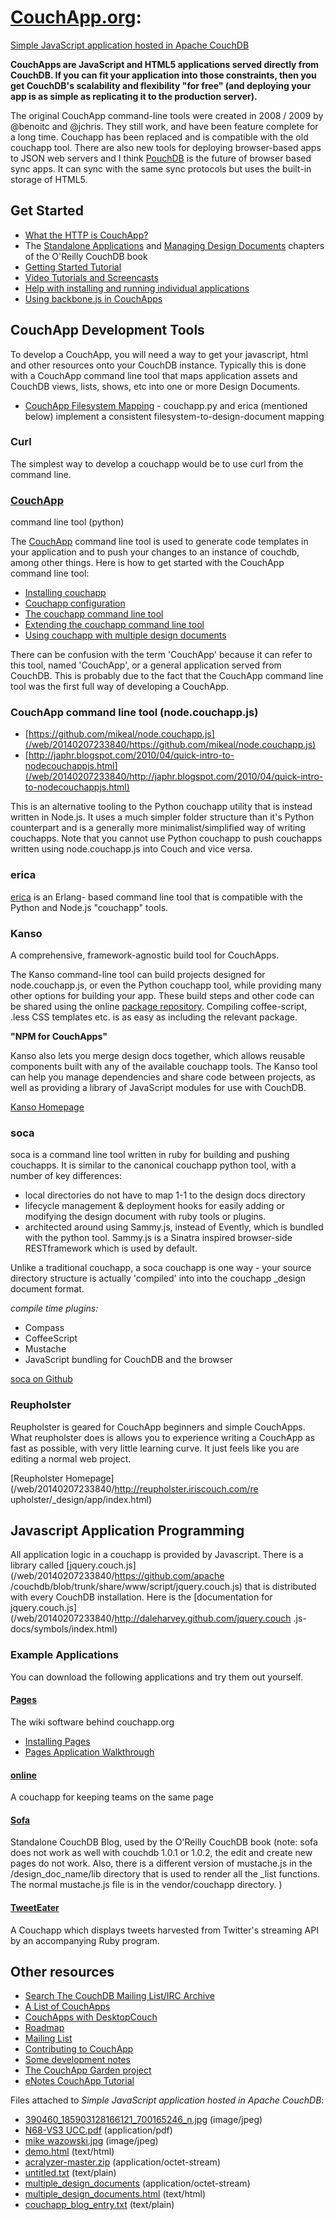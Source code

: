 # **[CouchApp.org](/web/20140207233840/http://couchapp.org/page/index):**
[Simple JavaScript application hosted in Apache
CouchDB](/web/20140207233840/http://couchapp.org/page/index)

**CouchApps are JavaScript and HTML5 applications served directly from CouchDB. If you can fit your application into those constraints, then you get CouchDB's scalability and flexibility "for free" (and deploying your app is as simple as replicating it to the production server).**

The original CouchApp command-line tools were created in 2008 / 2009 by
@benoitc and @jchris. They still work, and have been feature complete for a
long time. Couchapp has been replaced and is compatible with the old couchapp
tool. There are also new tools for deploying browser-based apps to JSON web
servers and I think [PouchDB](/web/20140207233840/http://pouchdb.com/) is the
future of browser based sync apps. It can sync with the same sync protocols
but uses the built-in storage of HTML5.

## Get Started

  * [What the HTTP is CouchApp?](/web/20140207233840/http://couchapp.org/page/what-is-couchapp)
  * The [Standalone Applications](/web/20140207233840/http://guide.couchdb.org/editions/1/en/standalone.html) and [Managing Design Documents](/web/20140207233840/http://guide.couchdb.org/editions/1/en/managing.html) chapters of the O'Reilly CouchDB book
  * [Getting Started Tutorial](/web/20140207233840/http://couchapp.org/page/getting-started)
  * [Video Tutorials and Screencasts](/web/20140207233840/http://couchapp.org/page/videos)
  * [Help with installing and running individual applications](/web/20140207233840/http://couchapp.org/page/application-help)
  * [Using backbone.js in CouchApps](/web/20140207233840/http://couchapp.org/page/backbone)

## CouchApp Development Tools

To develop a CouchApp, you will need a way to get your javascript, html and
other resources onto your CouchDB instance. Typically this is done with a
CouchApp command line tool that maps application assets and CouchDB views,
lists, shows, etc into one or more Design Documents.

  * [CouchApp Filesystem Mapping](/web/20140207233840/http://couchapp.org/page/filesystem-mapping) \- couchapp.py and erica (mentioned below) implement a consistent filesystem-to-design-document mapping

### Curl

The simplest way to develop a couchapp would be to use curl from the command
line.

### [CouchApp](/web/20140207233840/http://couchapp.org/page/couchapp-python)
command line tool (python)

The [CouchApp](/web/20140207233840/http://couchapp.org/page/couchapp-python)
command line tool is used to generate code templates in your application and
to push your changes to an instance of couchdb, among other things. Here is
how to get started with the CouchApp command line tool:

  * [Installing couchapp](/web/20140207233840/http://couchapp.org/page/installing)
  * [Couchapp configuration](/web/20140207233840/http://couchapp.org/page/couchapp-config)
  * [The couchapp command line tool](/web/20140207233840/http://couchapp.org/page/couchapp-usage)
  * [Extending the couchapp command line tool](/web/20140207233840/http://couchapp.org/page/couchapp-extend)
  * [Using couchapp with multiple design documents](/web/20140207233840/http://couchapp.org/page/multiple-design-docs)

There can be confusion with the term 'CouchApp' because it can refer to this
tool, named 'CouchApp', or a general application served from CouchDB. This is
probably due to the fact that the CouchApp command line tool was the first
full way of developing a CouchApp.

### CouchApp command line tool (node.couchapp.js)

  * [https://github.com/mikeal/node.couchapp.js](/web/20140207233840/https://github.com/mikeal/node.couchapp.js)
  * [http://japhr.blogspot.com/2010/04/quick-intro-to-nodecouchappjs.html](/web/20140207233840/http://japhr.blogspot.com/2010/04/quick-intro-to-nodecouchappjs.html)

This is an alternative tooling to the Python couchapp utility that is instead
written in Node.js. It uses a much simpler folder structure than it's Python
counterpart and is a generally more minimalist/simplified way of writing
couchapps. Note that you cannot use Python couchapp to push couchapps written
using node.couchapp.js into Couch and vice versa.

### erica

[erica](/web/20140207233840/https://github.com/benoitc/erica) is an Erlang-
based command line tool that is compatible with the Python and Node.js
"couchapp" tools.

### Kanso

A comprehensive, framework-agnostic build tool for CouchApps.

The Kanso command-line tool can build projects designed for node.couchapp.js,
or even the Python couchapp tool, while providing many other options for
building your app. These build steps and other code can be shared using the
online [package repository](/web/20140207233840/http://kan.so/packages).
Compiling coffee-script, .less CSS templates etc. is as easy as including the
relevant package.

**"NPM for CouchApps"**

Kanso also lets you merge design docs together, which allows reusable
components built with any of the available couchapp tools. The Kanso tool can
help you manage dependencies and share code between projects, as well as
providing a library of JavaScript modules for use with CouchDB.

[Kanso Homepage](/web/20140207233840/http://kan.so/)

### soca

soca is a command line tool written in ruby for building and pushing
couchapps. It is similar to the canonical couchapp python tool, with a number
of key differences:

  * local directories do not have to map 1-1 to the design docs directory
  * lifecycle management & deployment hooks for easily adding or modifying the design document with ruby tools or plugins.
  * architected around using Sammy.js, instead of Evently, which is bundled with the python tool. Sammy.js is a Sinatra inspired browser-side RESTframework which is used by default.

Unlike a traditional couchapp, a soca couchapp is one way - your source
directory structure is actually 'compiled' into into the couchapp _design
document format.

_compile time plugins:_

  * Compass
  * CoffeeScript
  * Mustache
  * JavaScript bundling for CouchDB and the browser

[soca on Github](/web/20140207233840/https://github.com/quirkey/soca)

### Reupholster

Reupholster is geared for CouchApp beginners and simple CouchApps. What
reupholster does is allows you to experience writing a CouchApp as fast as
possible, with very little learning curve. It just feels like you are editing
a normal web project.

[Reupholster Homepage](/web/20140207233840/http://reupholster.iriscouch.com/re
upholster/_design/app/index.html)

## Javascript Application Programming

All application logic in a couchapp is provided by Javascript. There is a
library called [jquery.couch.js](/web/20140207233840/https://github.com/apache
/couchdb/blob/trunk/share/www/script/jquery.couch.js) that is distributed with
every CouchDB installation. Here is the [documentation for
jquery.couch.js](/web/20140207233840/http://daleharvey.github.com/jquery.couch
.js-docs/symbols/index.html)

### Example Applications

You can download the following applications and try them out yourself.

#### [Pages](/web/20140207233840/https://github.com/couchone/pages)

The wiki software behind couchapp.org

  * [Installing Pages](/web/20140207233840/http://couchapp.org/page/pages-install)
  * [Pages Application Walkthrough](/web/20140207233840/http://couchapp.org/page/NotesOnPagesFiles)

#### [online](/web/20140207233840/http://t.co/tiUI2dBt7l)

A couchapp for keeping teams on the same page

#### [Sofa](/web/20140207233840/https://github.com/jchris/sofa)

Standalone CouchDB Blog, used by the O'Reilly CouchDB book (note: sofa does
not work as well with couchdb 1.0.1 or 1.0.2, the edit and create new pages do
not work. Also, there is a different version of mustache.js in the
/design_doc_name/lib directory that is used to render all the _list functions.
The normal mustache.js file is in the vendor/couchapp directory. )

#### [TweetEater](/web/20140207233840/https://github.com/doppler/TweetEater)

A Couchapp which displays tweets harvested from Twitter's streaming API by an
accompanying Ruby program.

## Other resources

  * [Search The CouchDB Mailing List/IRC Archive](/web/20140207233840/http://archive.couchdb.org/)
  * [A List of CouchApps](/web/20140207233840/http://couchapp.org/page/list-of-couchapps)
  * [CouchApps with DesktopCouch](/web/20140207233840/http://couchapp.org/page/desktopcouch)
  * [Roadmap](/web/20140207233840/http://couchapp.org/page/roadmap)
  * [Mailing List](/web/20140207233840/http://groups.google.com/group/couchapp)
  * [Contributing to CouchApp](/web/20140207233840/http://couchapp.org/page/how-to-contribute)
  * [Some development notes](/web/20140207233840/http://couchapp.org/page/development-notes)
  * [The CouchApp Garden project](/web/20140207233840/http://couchapp.org/page/garden)
  * [eNotes CouchApp Tutorial](/web/20140207233840/http://materials.geoinfo.tuwien.ac.at/tutorials/couchapp)

Files attached to _Simple JavaScript application hosted in Apache CouchDB_:

  * [390460_185903128166121_700165246_n.jpg](/web/20140207233840/http://couchapp.org/pages/index/390460_185903128166121_700165246_n.jpg) (image/jpeg)
  * [N68-VS3 UCC.pdf](/web/20140207233840/http://couchapp.org/pages/index/N68-VS3%20UCC.pdf) (application/pdf)
  * [mike wazowski.jpg](/web/20140207233840/http://couchapp.org/pages/index/mike%20wazowski.jpg) (image/jpeg)
  * [demo.html](/web/20140207233840/http://couchapp.org/pages/index/demo.html) (text/html)
  * [acralyzer-master.zip](/web/20140207233840/http://couchapp.org/pages/index/acralyzer-master.zip) (application/octet-stream)
  * [untitled.txt](/web/20140207233840/http://couchapp.org/pages/index/untitled.txt) (text/plain)
  * [multiple_design_documents](/web/20140207233840/http://couchapp.org/pages/index/multiple_design_documents) (application/octet-stream)
  * [multiple_design_documents.html](/web/20140207233840/http://couchapp.org/pages/index/multiple_design_documents.html) (text/html)
  * [couchapp_blog_entry.txt](/web/20140207233840/http://couchapp.org/pages/index/couchapp_blog_entry.txt) (text/plain)

